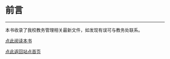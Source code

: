

# 前言
---------

本书收录了我校教务管理相关最新文件，如发现有误可与教务处联系。

[点此阅读本书](file.html#README)

[点此返回站点首页](index.html#README)